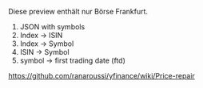 Diese preview enthält nur Börse Frankfurt.

1. JSON with symbols
2. Index -> ISIN
3. Index -> Symbol
4. ISIN -> Symbol
5. symbol -> first trading date (ftd)

https://github.com/ranaroussi/yfinance/wiki/Price-repair

